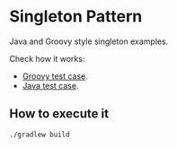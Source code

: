 # Singleton Pattern
Java and Groovy style singleton examples.

Check how it works:
* [Groovy test case](https://github.com/ipinto/design-patterns-examples/blob/master/singleton/src/test/groovy/net/ipinto/examples/patterns/singleton/SingletonWithAnnotationSpec.groovy).
* [Java test case](https://github.com/ipinto/design-patterns-examples/blob/master/singleton/src/test/groovy/net/ipinto/examples/patterns/singleton/JavaStyleSingletonSpec.groovy).

## How to execute it
```
./gradlew build
```
